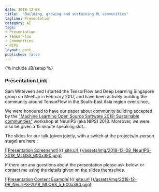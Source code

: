 ```yaml
---
date: 2018-12-08
title:  "Building, growing and sustaining ML communities"
tagline: Presentation
category: AI
tags:
- Presentation
- TensorFlow
- Communities
- NIPS
layout: post
published: false
---
```

{% include JB/setup %}



### Presentation Link

Sam Witteveen and I started the TensorFlow and Deep Learning Singapore group on MeetUp in February 2017,
and have been actively building the community around TensorFlow in the South-East Asia region ever since,

We were honoured to have our paper about community building accepted 
by the ["Machine Learning Open Source Software 2018: Sustainable communities"](https://nips.cc/Conferences/2018/Schedule?showEvent=10920)
workshop at NeurIPS (aka NIPS) 2018.  Moreover, we were also be given a 15 minute speaking slot...

<!--

"Building, growing and sustaining ML communities" - Martin Andrews
https://nips.cc/Conferences/2018/Schedule?showEvent=10920
~10am Sat, 15mins (allow 2-3mins for questions)

Paper Outline:
  What Libraries & Frameworks can do to widen their appeal
    • Differentiation
    • Example
    • Ecosystem
  Importance of in-person communities
    • Social aspect
    • Best practices and "know how"
    • Discovering new MLOSS projects
  How projects can facilitate community up-take
    • Relevant examples
    • Aspirational goals / road maps
    • Shout-outs
    
  Lessons learned from a successful community 
    Holding events
      • Consistency
      • Content mix
      • Entertainment value
    Audience Mix
      • Experience levels
      • Diversity
      • Willingness to participate
    Speakers
      • Deadlines create action
      • Thematic events
      • Social standing and résumé value  

DIR=2018-12-08_NeurIPS-2018_MLOSS
google-chrome --disable-gpu  --headless --window-size=1200,780 --screenshot="tmp.png" "https://docs.google.com/presentation/d/1FelOsZJ9RJgJ_S4gko0n93W6e0orxjtaLJvg-zLeRGo/edit#slide=id.gc6fa3c898_0_0"    
convert tmp.png -adaptive-resize 600x390 ${DIR}_600x390.png && rm tmp.png
!-->


The slides for our talk (given jointly, with a switch at the projects/in-person stage) are here :

<a href="https://docs.google.com/presentation/d/1FelOsZJ9RJgJ_S4gko0n93W6e0orxjtaLJvg-zLeRGo/edit#slide=id.gc6fa3c898_0_0" target="_blank">
![Presentation Screenshot]({{ site.url }}/assets/img/2018-12-08_NeurIPS-2018_MLOSS_600x390.png)
</a>

If there are any questions about the presentation please ask below, 
or contact me using the details given on the slides themselves.

<a href="https://docs.google.com/presentation/d/1FelOsZJ9RJgJ_S4gko0n93W6e0orxjtaLJvg-zLeRGo/edit#slide=id.g33b0b56e38_3_29" target="_blank">
![Presentation Content Example]({{ site.url }}/assets/img/2018-12-08_NeurIPS-2018_MLOSS_5_600x390.png)
</a>

